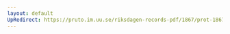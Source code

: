 ```yaml
---
layout: default
UpRedirect: https://pruto.im.uu.se/riksdagen-records-pdf/1867/prot-1867--ak--304/prot-1867--ak--304_005.pdf
---
```

